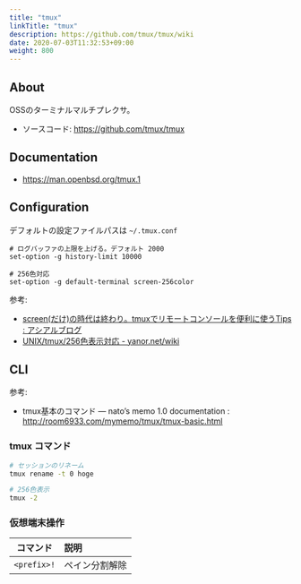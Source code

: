 ```yaml
---
title: "tmux"
linkTitle: "tmux"
description: https://github.com/tmux/tmux/wiki
date: 2020-07-03T11:32:53+09:00
weight: 800
---
```


## About

OSSのターミナルマルチプレクサ。

- ソースコード: https://github.com/tmux/tmux

## Documentation

- https://man.openbsd.org/tmux.1

## Configuration

デフォルトの設定ファイルパスは `~/.tmux.conf`

```
# ログバッファの上限を上げる。デフォルト 2000
set-option -g history-limit 10000

# 256色対応
set-option -g default-terminal screen-256color
```

参考:
- [screen(だけ)の時代は終わり。tmuxでリモートコンソールを便利に使うTips : アシアルブログ](http://blog.asial.co.jp/881 "screen(だけ)の時代は終わり。tmuxでリモートコンソールを便利に使うTips : アシアルブログ")
- [UNIX/tmux/256色表示対応 - yanor.net/wiki](https://yanor.net/wiki/?UNIX/tmux/256%E8%89%B2%E8%A1%A8%E7%A4%BA%E5%AF%BE%E5%BF%9C)

## CLI

参考:

- tmux基本のコマンド — nato’s memo 1.0 documentation : http://room6933.com/mymemo/tmux/tmux-basic.html

### tmux コマンド

```bash
# セッションのリネーム
tmux rename -t 0 hoge

# 256色表示
tmux -2
```

### 仮想端末操作

| コマンド | 説明 |
|:-------:|:----|
| `<prefix>!` | ペイン分割解除 |
